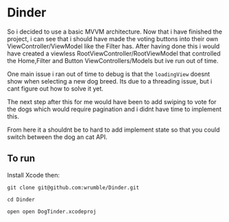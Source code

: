 # Dinder

So i decided to use a basic MVVM architecture. Now that i have finished the project, i can see that i should have made the voting buttons into their own ViewController/ViewModel like the Filter has. After having done this i would have created a viewless RootViewController/RootViewModel that controlled the Home,Filter and Button ViewControllers/Models but ive run out of time.

One main issue i ran out of time to debug is that the `loadingView` doesnt show when selecting a new dog breed. Its due to a threading issue, but i cant figure out how to solve it yet.

The next step after this for me would have been to add swiping to vote for the dogs which would require pagination and i didnt have time to implement this.

From here it a shouldnt be to hard to add implement state so that you could switch between the dog an cat API.

## To run

Install Xcode then:

`git clone git@github.com:wrumble/Dinder.git`

`cd Dinder` 

`open open DogTinder.xcodeproj`
